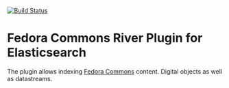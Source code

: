 [![Build Status](https://travis-ci.org/slub/elasticsearch-river-fedora.svg?branch=master)](https://travis-ci.org/slub/elasticsearch-river-fedora)

# Fedora Commons River Plugin for Elasticsearch

The plugin allows indexing [Fedora Commons](http://www.fedora-commons.org/) content.
Digital objects as well as datastreams.

